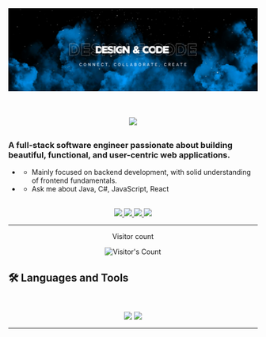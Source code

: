 <img src="https://github.com/ChristosBaboulis/ChristosBaboulis/blob/0da9c593c6567c54fba9e6307011b1b41d189bac/banner1.png">

<h1 align="center">
    <img src="https://readme-typing-svg.herokuapp.com/?font=Inter&size=48&center=true&vCenter=true&width=500&height=70&color=4493F8&duration=4000&lines=Hi+There!+👋;+I'm+Chijioke+Okorji!;" />
</h1>

### A full-stack software engineer passionate about building beautiful, functional, and user-centric web applications.

- - Mainly focused on backend development, with solid understanding of frontend fundamentals.
- - Ask me about Java, C#, JavaScript, React

<br>

<div align="center">
  <a href="chrisb2603@gmail.com">
    <img src="https://img.shields.io/badge/Gmail-333333?style=for-the-badge&logo=gmail&logoColor=red" />
  </a>
  <a href="https://linkedin.com/christos-baboulis" target="_blank">
    <img src="https://img.shields.io/badge/LinkedIn-0077B5?style=for-the-badge&logo=linkedin&logoColor=white" target="_blank" />
  </a>
  <a href="https://www.facebook.com/christos.baboulis" target="_blank">
    <img src="https://img.shields.io/badge/Facebook-3D82ED?style=for-the-badge&logo=facebook&logoColor=white" target="_blank" />
  </a>
  <a href="https://www.instagram.com/christos_bls" target="_blank">
    <img src="https://img.shields.io/badge/Instagram-E4405F?style=for-the-badge&logo=instagram&logoColor=white" target="_blank" />
  </a>
</div>

<hr>

<div align="center"> 
  <p>Visitor count</p>
  <img src="https://profile-counter.glitch.me/ChristosBaboulis/count.svg" alt="Visitor's Count" />
</div>

## 🛠️ Languages and Tools

<br>

<p align="center">
  <img src="https://skillicons.dev/icons?i=java,spring,maven,hibernate,cs,dotnet,react,redux,js,html,css" />
  <img src="https://skillicons.dev/icons?i=kubernetes,docker,kafka,azure,git,postman,idea,eclipse,visualstudio,vscode" />
</p>

<hr>
